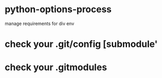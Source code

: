 # python-options-process
manage requirements for div env

# check your .git/config [submodule'
# check your .gitmodules
